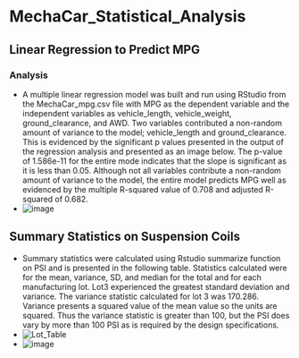 # MechaCar_Statistical_Analysis

## Linear Regression to Predict MPG
### Analysis
  - A multiple linear regression model was built and run using RStudio from the MechaCar_mpg.csv file with MPG as the dependent variable and the independent variables as vehicle_length, vehicle_weight, ground_clearance, and AWD.  Two variables contributed a non-random amount of variance to the model; vehicle_length and ground_clearance.  This is evidenced by the significant p values presented in the output of the regression analysis and presented as an image below.  The p-value of 1.586e-11 for the entire mode indicates that the slope is significant as it is less than 0.05.  Although not all variables contribute a non-random amount of variance to the model, the entire model predicts MPG well as evidenced by the multiple R-squared value of 0.708 and adjusted R-squared of 0.682.
  - ![image](https://user-images.githubusercontent.com/88444529/145103658-86f5ab43-006f-45ed-a690-f79cffbc5843.png)
## Summary Statistics on Suspension Coils
  - Summary statistics were calculated using Rstudio summarize function on PSI and is presented in the following table.  Statistics calculated were for the mean, variance, SD, and median for the total and for each manufacturing lot.  Lot3 experienced the greatest standard deviation and variance.  The variance statistic calculated for lot 3 was 170.286.  Variance presents a squared value of the mean value so the units are squared.  Thus the variance statistic is greater than 100, but the PSI does vary by more than 100 PSI as is required by the design specifications.
  - ![Lot_Table](https://user-images.githubusercontent.com/88444529/145109599-dfa930da-2900-4cc9-9cbb-a37ce8883e51.PNG)
  - ![image](https://user-images.githubusercontent.com/88444529/145110587-409b6399-9bd0-4d12-9d8a-f9c6be773caf.png)

